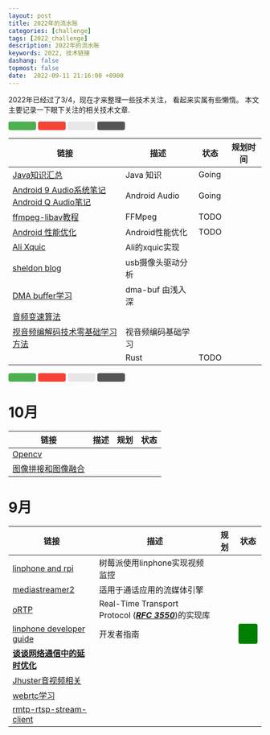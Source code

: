 ```yaml
---
layout: post
title: 2022年的流水账
categories: [challenge]
tags: [2022_challenge]
description: 2022年的流水账
keywords: 2022, 技术链接
dashang: false
topmost: false
date:  2022-09-11 21:16:00 +0900
---
```


2022年已经过了3/4，现在才来整理一些技术关注， 看起来实属有些懒惰。
本文主要记录一下眼下关注的相关技术文章.

<!-- more -->

<span style="background-color: #4CAF50; display: inline-block;border: none;border-radius: 4px;"> &nbsp;&nbsp;&nbsp;&nbsp; &nbsp; &nbsp; &nbsp;  &nbsp; &nbsp;  </span>
<span style="background-color: #f44336;display: inline-block;border: none;border-radius: 4px;"> &nbsp;&nbsp;&nbsp;&nbsp; &nbsp; &nbsp; &nbsp;  &nbsp; &nbsp;  </span>
<span style="background-color: #e7e7e7; color: black;display: inline-block;border: none;border-radius: 4px;"> &nbsp;&nbsp;&nbsp;&nbsp; &nbsp; &nbsp; &nbsp;  &nbsp; &nbsp;  </span>
<span style="background-color: #555555; color: black;display: inline-block;border: none;border-radius: 4px;"> &nbsp;&nbsp;&nbsp;&nbsp; &nbsp; &nbsp; &nbsp;  &nbsp; &nbsp;  </span>




| 链接                                                         | 描述      | 状态  | 规划时间                                                     |
| ------------------------------------------------------------ | --------- | ----- | ------------------------------------------------------------ |
| [Java知识汇总](https://pdai.tech/md/java/thread/java-thread-x-key-volatile.html) | Java 知识 | Going |  |
|[Android 9 Audio系统笔记](https://blog.csdn.net/biandan1231/article/details/106026964)<br />[Android Q Audio笔记](https://blog.csdn.net/sinat_18179367/category_9649731.html)| Android Audio | Going ||
|[ffmpeg-libav教程](https://github.com/leandromoreira/ffmpeg-libav-tutorial)| FFMpeg | TODO ||
|[Android 性能优化](https://blog.csdn.net/u011578734/category_7009042.html)| Android性能优化 | TODO ||
|[Ali Xquic](https://github.com/alibaba/xquic)| Ali的xquic实现 | ||
|[sheldon blog](https://www.cnblogs.com/blogs-of-lxl/tag/)| usb摄像头驱动分析 | ||
|[DMA buffer学习](https://blog.csdn.net/hexiaolong2009/article/details/102596744)|dma-buf 由浅入深|||
|[音频变速算法](https://juejin.cn/post/7024900194537832485)||||
|[视音频编解码技术零基础学习方法](https://blog.csdn.net/leixiaohua1020/article/details/18893769?spm=1001.2014.3001.5502)|视音频编码基础学习|||
||Rust|TODO||



<span style="background-color: #4CAF50; display: inline-block;border: none;border-radius: 4px;"> &nbsp;&nbsp;&nbsp;&nbsp; &nbsp; &nbsp; &nbsp;  &nbsp; &nbsp;  </span>
<span style="background-color: #f44336;display: inline-block;border: none;border-radius: 4px;"> &nbsp;&nbsp;&nbsp;&nbsp; &nbsp; &nbsp; &nbsp;  &nbsp; &nbsp;  </span>
<span style="background-color: #e7e7e7; color: black;display: inline-block;border: none;border-radius: 4px;"> &nbsp;&nbsp;&nbsp;&nbsp; &nbsp; &nbsp; &nbsp;  &nbsp; &nbsp;  </span>
<span style="background-color: #555555; color: black;display: inline-block;border: none;border-radius: 4px;"> &nbsp;&nbsp;&nbsp;&nbsp; &nbsp; &nbsp; &nbsp;  &nbsp; &nbsp;  </span>

# 10月
| 链接| 描述 | 规划 | 状态 |
| ---- | ---- | ---- | ---- |
| [Opencv](https://www.cnblogs.com/skyfsm/category/1000207.html?page=2) |    |      |      |
| [图像拼接和图像融合](https://www.cnblogs.com/skyfsm/p/7411961.html) |   |      |      |



# 9月

| 链接                                                         | 描述                                                         | 规划 | 状态                                                         |
| ------------------------------------------------------------ | ------------------------------------------------------------ | ---- | ------------------------------------------------------------ |
| [linphone and rpi](https://wiki.linphone.org/xwiki/wiki/public/view/Linphone/Linphone%20and%20Raspberry%20Pi/) | 树莓派使用linphone实现视频监控                               |      |                                                              |
| [mediastreamer2](https://www.linphone.org/technical-corner/mediastreamer2) | 适用于通话应用的流媒体引擎                                   |      |                                                              |
| [oRTP](https://www.linphone.org/technical-corner/ortp)       | Real-Time Transport Protocol ([***RFC 3550***](https://www.ietf.org/rfc/rfc3550.txt))的实现库 |      |                                                              |
| [linphone developer guide](https://wiki.linphone.org/xwiki/wiki/public/view/Lib/) | 开发者指南                                                   |      | <span style="background-color: green; display: inline-block;border: none;border-radius: 4px;"> &nbsp;&nbsp;&nbsp;&nbsp; &nbsp; &nbsp; &nbsp;  &nbsp; &nbsp;  </span> |
| [**谈谈网络通信中的延时优化**](https://blog.51cto.com/ticktick/3036640) |                                                              |      |                                                              |
| [Jhuster音视频相关](https://blog.51cto.com/ticktick)         |                                                              |      |                                                              |
| [webrtc学习](https://blog.51cto.com/ticktick/2341890)        |                                                              |      |                                                              |
| [rmtp-rtsp-stream-client](file:///D:\worktmp\rtmp-rtsp-stream-client-java-master\rtmp-rtsp-stream-client-java-master) |                                                              |      |                                                              |



